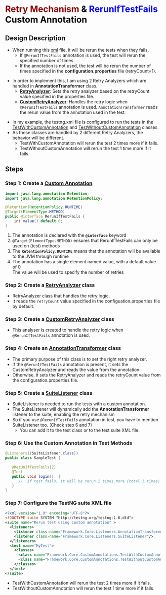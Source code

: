 <h1><b><span style="color:darkred">Retry Mechanism <span style="color:black">&</span> <span style="color:blue">RerunIfTestFails</span> <span style="color:black">Custom Annotation</span></span></b></h1>

## Design Description

* When running this [xml](testng.xml) file, it will be rerun the tests when they fails. 
  * If `@RerunIfTestFails` annotation is used, the test will rerun the specified number of times.
  * If the annotation is not used, the test will be rerun the number of times specified in the **configuration.properties** file (retryCount=1).
- In order to implement this, I am using 2 Retry Analyzers which are handled in **AnnotationTransformer** class.
  - **[RetryAnalyzer](../Listeners/RetryAnalyzer.java)**: Sets the retry analyzer based on the retryCount value specified in the properties file.  
  - **[CustomRetryAnalyzer](../Listeners/CustomRetryAnalyzer.java)**: Handles the retry logic when `@RerunIfTestFails` annotation is used. `AnnotationTransformer` reads the rerun value from the annotation used in the test.

* In my example, the testng.xml file is configured to run the tests in the [TestWithCustomAnnotation](TestWithCustomAnnotation.java) and [TestWithoutCustomAnnotation](TestWithoutCustomAnnotation.java) classes.
* As these classes are handled by 2 different Retry Analyzers, the behavior will be different.
  - TestWithCustomAnnotation will rerun the test 2 times more if it fails.
  - TestWithoutCustomAnnotation will rerun the test 1 time more if it fails.

## Steps

### Step 1: Create a [Custom Annotation](RerunIfTestFails.java)

```java
import java.lang.annotation.Retention;
import java.lang.annotation.RetentionPolicy;

@Retention(RetentionPolicy.RUNTIME)
@Target(ElementType.METHOD)
public @interface RerunIfTestFails {
    int value() default 0;
}
```

1. The annotation is declared with the **`@interface`** keyword
2. `@Target(ElementType.METHOD)` ensures that RerunIfTestFails can only be used on (test) methods
3. The **`RetentionPolicy.RUNTIME`** means that the annotation will be available to the JVM through runtime
4. The annotation has a single element named value, with a default value of 0 <br>
   The value will be used to specify the number of retries

### Step 2: Create a [RetryAnalyzer](../Listeners/RetryAnalyzer.java) class
* RetryAnalyzer class that handles the retry logic.
* It reads the `retryCount` value specified in the configuation.properties file by default. 

### Step 3: Create a [CustomRetryAnalyzer](../Listeners/CustomRetryAnalyzer.java) class
* This analyser is created to handle the retry logic when `@RerunIfTestFails` annotation is used.

### Step 4: Create an [AnnotationTransformer](../Listeners/AnnotationTransformer.java) class
* The primary purpose of this class is to set the right retry analyzer.
*  If the `@RerunIfTestFails` annotation is present, it sets the CustomRetryAnalyzer and reads the value from the annotation.
* Otherwise, it sets the RetryAnalyzer and reads the retryCount value from the configuration.properties file.

### Step 5: Create a [SuiteListener](../Listeners/SuiteListener.java) class
* SuiteListener is needed to run the tests with a custom annotation.
* The SuiteListener will dynamically add the **AnnotationTransformer** listener to the suite, enabling the retry mechanism
* So if you use `@RerunIfTestFails` annotation in test, you have to mention SuiteListener too. (Check step 6 and 7)
  * You can add it to the test class or to the test suite XML file.

### Step 6: Use the Custom Annotation in Test Methods

```java
@Listeners({SuiteListener.class})  
public class SampleTest {
    
   @RerunIfTestFails(2)
   @Test
   public void login()  {
      //  If test fails, it will be rerun 2 times more (total 3 times)
   }
}
```

### Step 7: Configure the TestNG suite XML file

```xml
<?xml version="1.0" encoding="UTF-8"?>
<!DOCTYPE suite SYSTEM "http://testng.org/testng-1.0.dtd">
<suite name="Rerun test using custom annotation" >
  <listeners>
    <listener class-name="Framework.Core.Listeners.AnnotationTransformer"/>
    <listener class-name="Framework.Core.Listeners.SuiteListener"/>
  </listeners>
  <test name="MyTest">
    <classes>
      <class name="Framework.Core.CustomAnnotations.TestWithCustomAnnotation"/>
      <class name="Framework.Core.CustomAnnotations.TestWithoutCustomAnnotation"/>
    </classes>
  </test>
</suite>
```

- TestWithCustomAnnotation will rerun the test 2 times more if it fails.
- TestWithoutCustomAnnotation will rerun the test 1 time more if it fails.


